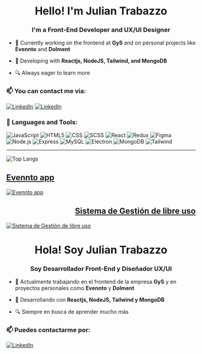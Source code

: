 <h1 align="center">Hello! I'm Julian Trabazzo</h1>
<h3 align="center">I'm a Front-End Developer and UX/UI Designer</h3>

- 🔭 Currently working on the frontend at **GyS** and on personal projects like **Evennto** and **Dolment**

- 🌱 Developing with **Reactjs, NodeJS, Tailwind, and MongoDB**

- 🔍 Always eager to learn more 

<h3 align="left">📫 You can contact me via:</h3>
<p align="left">
 <a href="https://linkedin.com/in/julian-trabazzo/"><img alt="LinkedIn" src="https://img.shields.io/badge/LinkedIn-JTP%20Dev-blue?style=flat-square&logo=linkedin"></a>
 <a href="https://drive.google.com/file/d/1jmQOeVBntTAi047uTf--4ycksa2tEyuF/view?usp=sharing"><img alt="LinkedIn" src="https://img.shields.io/badge/Download%20CV-yellow?style=flat-square"></a>
</p>

<h3 align="left">🔧 Languages and Tools:</h3>

  ![JavaScript](https://img.shields.io/badge/-JavaScript-333333?style=for-the-badge&logo=javascript)
  ![HTML5](https://img.shields.io/badge/-HTML5-333333?style=for-the-badge&logo=HTML5)
  ![CSS](https://img.shields.io/badge/-CSS-333333?style=for-the-badge&logo=CSS3&logoColor=1572B6)
  ![SCSS](https://img.shields.io/badge/-SCSS-333333?style=for-the-badge&logo=SASS&logoColor=CE6B9E)
  ![React](https://img.shields.io/badge/-React-333333?style=for-the-badge&logo=react)
  ![Redux](https://img.shields.io/badge/-Redux-333333?style=for-the-badge&logo=redux)
  ![Figma](https://img.shields.io/badge/-Figma-333333?style=for-the-badge&logo=figma)
  <br/>
  ![Node.js](https://img.shields.io/badge/-Node.js-333333?style=for-the-badge&logo=node.js)
  ![Express](https://img.shields.io/badge/-Express-333333?style=for-the-badge&logo=express)
  ![MySQL](https://img.shields.io/badge/-MySQL-333333?style=for-the-badge&logo=mysql)
  ![Electron](https://img.shields.io/badge/-Electron-333333?style=for-the-badge&logo=electron)
  ![MongoDB](https://img.shields.io/badge/-MongoDB-333333?style=for-the-badge&logo=MongoDB)
  ![Tailwind](https://img.shields.io/badge/-Tailwind-333333?style=for-the-badge&logo=tailwindcss)

<hr/>
<p align="left">
  <img src="https://github-readme-stats.vercel.app/api/top-langs/?username=juliantpzzo&hide_progress=true" alt="Top Langs"/>
</p>

<div>
  <a href='https://github.com/JulianTPzzo/EvenntoAppLimited' align="left">
    <h2>Evennto app</h2>
    <a href='https://github.com/JulianTPzzo/EvenntoAppLimited'>
      <img src="https://github-readme-stats.vercel.app/api/pin/?username=juliantpzzo&repo=EvenntoAppLimited" alt="Evennto app"/>
    </a>
  </a>
  
  <a href='https://github.com/JulianTPzzo/Dolment-Sistema-Gestion' align="right">
    <h2>Sistema de Gestión de libre uso</h2>
    <a href='https://github.com/JulianTPzzo/Dolment-Sistema-Gestion'>
      <img src="https://github-readme-stats.vercel.app/api/pin/?username=juliantpzzo&repo=Dolment-Sistema-Gestion" alt="Sistema de Gestión de libre uso"/>
    </a>
  </a>
</div>

<h1 align="center">Hola! Soy Julian Trabazzo</h1>
<h3 align="center">Soy Desarrollador Front-End y Diseñador UX/UI</h3>

- 🔭 Actualmente trabajando en el frontend de la empresa **GyS** y en proyectos personales como **Evennto** y **Dolment**

- 🌱 Desarrollando con **Reactjs, NodeJS, Tailwind y MongoDB**

- 🔍 Siempre en busca de aprender mucho más 

<h3 align="left">📫 Puedes contactarme por:</h3>
<p align="left">
 <a href="https://linkedin.com/in/julian-trabazzo/"><img alt="LinkedIn" src="https://img.shields.io/badge/LinkedIn-JTP%20Dev-blue?style=flat-square&logo=linkedin"></a>
</p>
